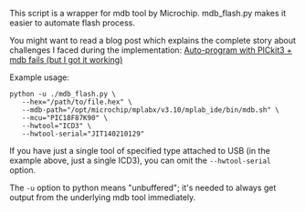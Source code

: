 This script is a wrapper for mdb tool by Microchip. mdb_flash.py makes it easier
to automate flash process.

You might want to read a blog post which explains the complete story about
challenges I faced during the implementation:
   [Auto-program with PICkit3 + mdb fails (but I got it working)](http://dmitryfrank.com/blog/2015/1007_auto-program_with_pickit3_mdb_fails_but_i_got_it_working)

Example usage:

```
python -u ./mdb_flash.py \
   --hex="/path/to/file.hex" \
   --mdb-path="/opt/microchip/mplabx/v3.10/mplab_ide/bin/mdb.sh" \
   --mcu="PIC18F87K90" \
   --hwtool="ICD3" \
   --hwtool-serial="JIT140210129"
```

If you have just a single tool of specified type attached to USB (in the
example above, just a single ICD3), you can omit the `--hwtool-serial` option.

The `-u` option to python means "unbuffered"; it's needed to always get output
from the underlying mdb tool immediately.
